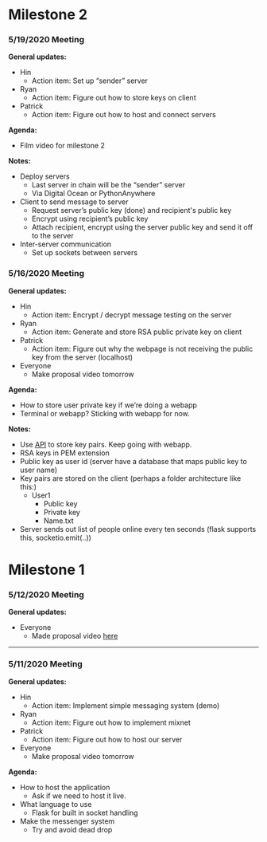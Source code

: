 
# Milestone 2
### 5/19/2020 Meeting
__General updates:__
* Hin
    * Action item: Set up “sender” server
* Ryan
    * Action item: Figure out how to store keys on client
* Patrick 
    * Action item: Figure out how to host and connect servers

__Agenda:__
* Film video for milestone 2

__Notes:__ 
* Deploy servers
    * Last server in chain will be the “sender” server
    * Via Digital Ocean or PythonAnywhere
* Client to send message to server
    * Request server’s public key (done) and recipient's public key
    * Encrypt using recipient’s public key
    * Attach recipient, encrypt using the server public key and send it off to the server
* Inter-server communication
    * Set up sockets between servers



### 5/16/2020 Meeting
__General updates:__
* Hin
    * Action item: Encrypt / decrypt message testing on the server
* Ryan
    * Action item: Generate and store RSA public private key on client
* Patrick 
    * Action item: Figure out why the webpage is not receiving the public key from the server (localhost)
* Everyone
    * Make proposal video tomorrow

__Agenda:__
* How to store user private key if we’re doing a webapp
* Terminal or webapp? Sticking with webapp for now.

__Notes:__
* Use [API](https://www.w3.org/TR/WebCryptoAPI/) to store key pairs. Keep going with webapp.
* RSA keys in PEM extension
* Public key as user id (server have a database that maps public key to user name)
* Key pairs are stored on the client (perhaps a folder architecture like this:)
  * User1
    * Public key
    * Private key
    * Name.txt
* Server sends out list of people online every ten seconds (flask supports this, socketio.emit(..))


# Milestone 1

### 5/12/2020 Meeting
__General updates:__
* Everyone
   * Made proposal video [here](https://drive.google.com/file/d/1BX0ShXLLu6uYyixAmfiosh9aUVE2xdBV/view?usp=sharing)

---

### 5/11/2020 Meeting
__General updates:__
* Hin
    * Action item: Implement simple messaging system (demo)
* Ryan
    * Action item: Figure out how to implement mixnet
* Patrick 
    * Action item: Figure out how to host our server
* Everyone
    * Make proposal video tomorrow

__Agenda:__
* How to host the application
    * Ask if we need to host it live.
* What language to use
    * Flask for built in socket handling
* Make the messenger system
    * Try and avoid dead drop
